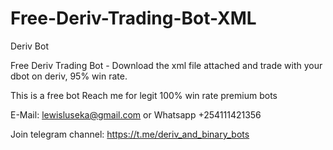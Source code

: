 # Free-Deriv-Trading-Bot-XML
Deriv Bot

Free Deriv Trading Bot - Download the xml file attached and trade with your dbot on deriv, 95% win rate.

This is a free bot Reach me for legit 100% win rate premium bots

E-Mail: lewisluseka@gmail.com or Whatsapp +254111421356

Join telegram channel: https://t.me/deriv_and_binary_bots
